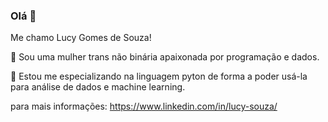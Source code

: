 ### Olá 👋
Me chamo Lucy Gomes de Souza!

🔭 Sou uma mulher trans não binária apaixonada por programação e dados.

💬 Estou me especializando na linguagem pyton de forma a poder usá-la para análise de dados e machine learning.

para mais informações: https://www.linkedin.com/in/lucy-souza/
